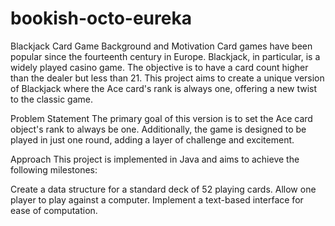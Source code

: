 # bookish-octo-eureka
Blackjack Card Game
Background and Motivation
Card games have been popular since the fourteenth century in Europe. Blackjack, in particular, is a widely played casino game. The objective is to have a card count higher than the dealer but less than 21. This project aims to create a unique version of Blackjack where the Ace card's rank is always one, offering a new twist to the classic game.

Problem Statement
The primary goal of this version is to set the Ace card object's rank to always be one. Additionally, the game is designed to be played in just one round, adding a layer of challenge and excitement.

Approach
This project is implemented in Java and aims to achieve the following milestones:

Create a data structure for a standard deck of 52 playing cards.
Allow one player to play against a computer.
Implement a text-based interface for ease of computation.
